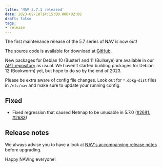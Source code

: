 ```yaml
---
title: 'NAV 5.7.1 released'
date: 2023-09-18T14:15:00.000+02:00
draft: false
tags:
- release
---
```


The first maintenance release of the 5.7 series of NAV is now out!

The source code is available for download at [GitHub](https://github.com/UNINETT/nav/releases).

New packages for Debian 10 (Buster) and 11 (Bullseye) are available in our [APT
repository](https://nav.uninett.no/install-instructions/#debian) as usual.  We
haven't started building packages for Debian 12 (Bookworm) yet, but hope to do
so by the end of 2023.

Please be extra aware of config file changes. Look out for `*.dpkg-dist` files
in `/etc/nav` and make sure to update your running config.

## Fixed

- Fixed regression that caused Netmap to be unusable in 5.7.0 ([#2681](https://github.com/Uninett/nav/issues/2681), [#2683](https://github.com/Uninett/nav/pull/2683))


## Release notes

We always advise you to have a look at [NAV's accompanying release notes](https://nav.readthedocs.io/en/latest/release-notes.html#nav-5-7) before upgrading.

Happy NAVing everyone!

